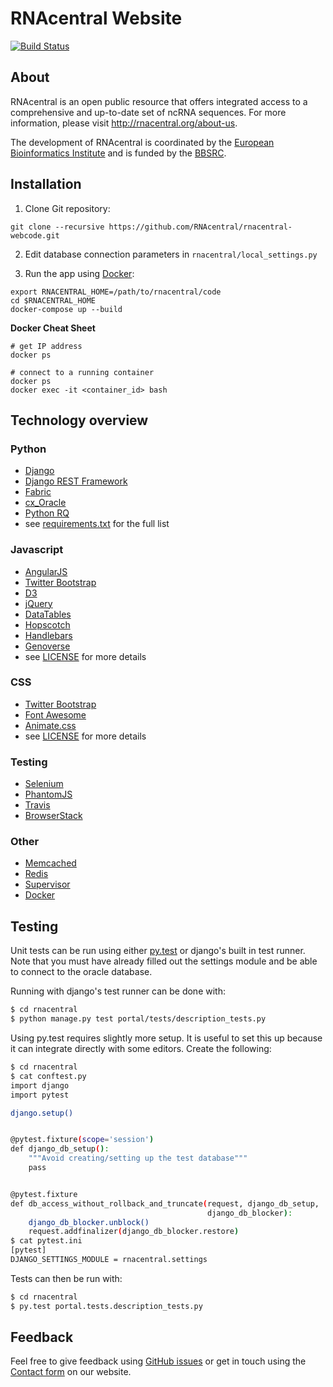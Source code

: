 # RNAcentral Website

[![Build Status](https://travis-ci.org/RNAcentral/rnacentral-webcode.svg?branch=master)](https://travis-ci.org/RNAcentral/rnacentral-webcode)

## About

RNAcentral is an open public resource that offers integrated access to a comprehensive and up-to-date set of ncRNA sequences. For more information, please visit http://rnacentral.org/about-us.

The development of RNAcentral is coordinated by the
[European Bioinformatics Institute](http://www.ebi.ac.uk) and is funded by the
[BBSRC](http://www.bbsrc.ac.uk).

## Installation

1. Clone Git repository:

  ```
  git clone --recursive https://github.com/RNAcentral/rnacentral-webcode.git
  ```

2. Edit database connection parameters in `rnacentral/local_settings.py`

3. Run the app using [Docker](https://www.docker.com):

  ```
  export RNACENTRAL_HOME=/path/to/rnacentral/code
  cd $RNACENTRAL_HOME
  docker-compose up --build
  ```

**Docker Cheat Sheet**

```
# get IP address
docker ps

# connect to a running container
docker ps
docker exec -it <container_id> bash
```

## Technology overview

### Python

* [Django](https://www.djangoproject.com/)
* [Django REST Framework](http://www.django-rest-framework.org/)
* [Fabric](http://www.fabfile.org/)
* [cx_Oracle](http://cx-oracle.sourceforge.net/)
* [Python RQ](http://python-rq.org/)
* see [requirements.txt](rnacentral/requirements.txt) for the full list

### Javascript

* [AngularJS](https://angularjs.org/)
* [Twitter Bootstrap](http://getbootstrap.com/)
* [D3](http://d3js.org/)
* [jQuery](https://jquery.com/)
* [DataTables](http://datatables.net/)
* [Hopscotch](https://github.com/linkedin/hopscotch)
* [Handlebars](http://handlebarsjs.com/)
* [Genoverse](http://genoverse.org)
* see [LICENSE](LICENSE) for more details

### CSS

* [Twitter Bootstrap](http://getbootstrap.com/)
* [Font Awesome](http://fontawesome.io/)
* [Animate.css](https://daneden.github.io/animate.css/)
* see [LICENSE](LICENSE) for more details

### Testing
* [Selenium](http://www.seleniumhq.org/)
* [PhantomJS](http://phantomjs.org/)
* [Travis](https://travis-ci.org/)
* [BrowserStack](http://browserstack.com)

### Other
* [Memcached](http://memcached.org/)
* [Redis](http://redis.io/)
* [Supervisor](http://supervisord.org/)
* [Docker](https://www.docker.com)

## Testing

Unit tests can be run using either [py.test](http://docs.pytest.org/en/latest/)
or django's built in test runner. Note that you must have already filled out
the settings module and be able to connect to the oracle database. 

Running with django's test runner can be done with:

```sh
$ cd rnacentral
$ python manage.py test portal/tests/description_tests.py
```

Using py.test requires slightly more setup. It is useful to set this up because
it can integrate directly with some editors. Create the following:

```sh
$ cd rnacentral
$ cat conftest.py
import django
import pytest

django.setup()


@pytest.fixture(scope='session')
def django_db_setup():
    """Avoid creating/setting up the test database"""
    pass


@pytest.fixture
def db_access_without_rollback_and_truncate(request, django_db_setup,
                                            django_db_blocker):
    django_db_blocker.unblock()
    request.addfinalizer(django_db_blocker.restore)
$ cat pytest.ini
[pytest]
DJANGO_SETTINGS_MODULE = rnacentral.settings
```

Tests can then be run with:

```sh
$ cd rnacentral
$ py.test portal.tests.description_tests.py
```

## Feedback

Feel free to give feedback using [GitHub issues](https://github.com/RNAcentral/rnacentral-webcode/issues)
or get in touch using the [Contact form](http://rnacentral.org/contact) on our website.
